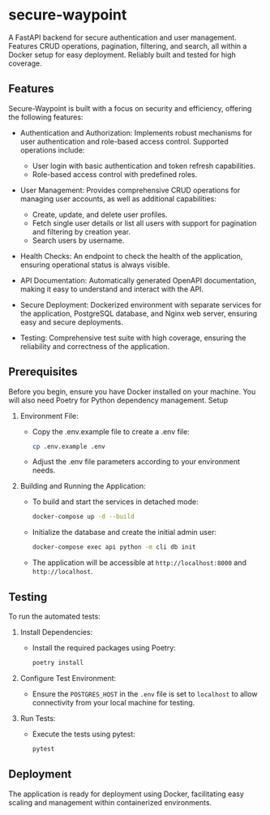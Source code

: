 # secure-waypoint
A FastAPI backend for secure authentication and user management. Features CRUD operations, pagination, filtering, and search, all within a Docker setup for easy deployment. Reliably built and tested for high coverage.


## Features

Secure-Waypoint is built with a focus on security and efficiency, offering the following features:

  - Authentication and Authorization: Implements robust mechanisms for user authentication and role-based access control. Supported operations include:
    - User login with basic authentication and token refresh capabilities.
    - Role-based access control with predefined roles.

  - User Management: Provides comprehensive CRUD operations for managing user accounts, as well as additional capabilities:
    - Create, update, and delete user profiles.
    - Fetch single user details or list all users with support for pagination and filtering by creation year.
    - Search users by username.

  - Health Checks: An endpoint to check the health of the application, ensuring operational status is always visible.

  - API Documentation: Automatically generated OpenAPI documentation, making it easy to understand and interact with the API.

  - Secure Deployment: Dockerized environment with separate services for the application, PostgreSQL database, and Nginx web server, ensuring easy and secure deployments.

  - Testing: Comprehensive test suite with high coverage, ensuring the reliability and correctness of the application.

## Prerequisites

Before you begin, ensure you have Docker installed on your machine. You will also need Poetry for Python dependency management.
Setup

1. Environment File:
    - Copy the .env.example file to create a .env file:
        ```bash
        cp .env.example .env
        ```
    - Adjust the .env file parameters according to your environment needs.

2. Building and Running the Application:

    - To build and start the services in detached mode:
        ```bash
        docker-compose up -d --build
        ```

    - Initialize the database and create the initial admin user:
        ```bash
        docker-compose exec api python -m cli db init
        ```

    - The application will be accessible at `http://localhost:8000` and `http://localhost`.

## Testing

To run the automated tests:

1. Install Dependencies:
    - Install the required packages using Poetry:
        ```bash
        poetry install
        ```

2.  Configure Test Environment:
    - Ensure the `POSTGRES_HOST` in the `.env` file is set to `localhost` to allow connectivity from your local machine for testing.

3. Run Tests:

    - Execute the tests using pytest:
        ```bash
        pytest
        ```

## Deployment

The application is ready for deployment using Docker, facilitating easy scaling and management within containerized environments.
